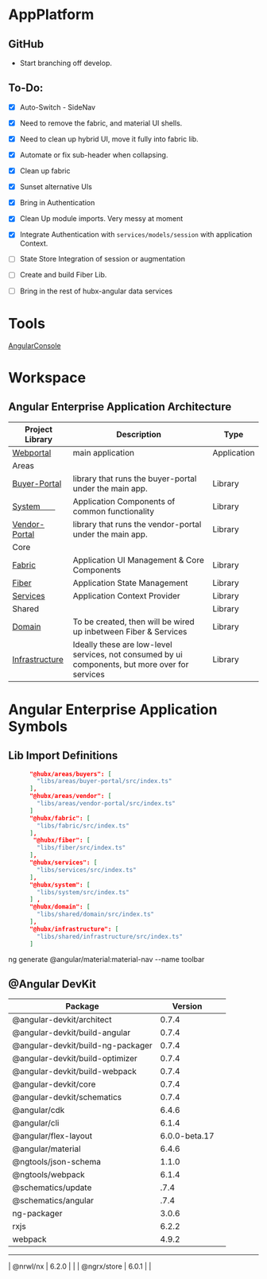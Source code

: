# AppPlatform


## GitHub

- Start branching off develop.

## To-Do:
- [x]  Auto-Switch - SideNav
- [X] Need to remove the fabric, and material UI shells.
- [x] Need to clean up hybrid UI, move it fully into fabric lib.
- [X] Automate or fix sub-header when collapsing.
- [X] Clean up fabric
- [X] Sunset alternative UIs
- [x] Bring in Authentication
- [X] Clean Up module imports. Very messy at moment
- [X] Integrate Authentication with `services/models/session` with application Context.
- [ ] State Store Integration of session or augmentation
- [ ] Create and build Fiber Lib.
- [ ] Bring in the rest of hubx-angular data services


# Tools
 [AngularConsole](https://angularconsole.com/)    


# Workspace                                              

## Angular Enterprise Application Architecture

|                                                   Project Library                                                   |                                           Description                                           |    Type     |
| ----------------------------------------------------------------------------------------------------------- | ----------------------------------------------------------------------------------------------- | ----------- |
| [Webportal](https://github.com/victorioferrario/hubx-platform/tree/master/apps/webportal)                   | main application                                                                                | Application |
| Areas                                                                                                       |                                                                                                 |             |
| [Buyer-Portal](https://github.com/victorioferrario/hubx-platform/tree/master/libs/areas/buyer-portal)  | library that runs the buyer-portal under the main app.                                          | Library     |
| [System &nbsp;&nbsp;&nbsp;&nbsp;&nbsp;&nbsp;](https://github.com/victorioferrario/hubx-platform/tree/master/libs/areas/system)                   | Application Components of common functionality                                                  | Library     |
| [Vendor-Portal](https://github.com/victorioferrario/hubx-platform/tree/master/libs/areas/vendor-portal) | library that runs the vendor-portal under the main app.                                         | Library     |
| Core                                                                                                        |                                                                                                 |             |
| [Fabric](https://github.com/victorioferrario/hubx-platform/tree/master/libs/core/fabric)                    | Application UI Management & Core Components                                                     | Library     |
| [Fiber](https://github.com/victorioferrario/hubx-platform/tree/master/libs/core/fiber)                      | Application State Management                                                                    | Library     |
| [Services](https://github.com/victorioferrario/hubx-platform/tree/master/libs/core/services)                | Application Context Provider                                                                    | Library     |
| Shared                                                                                                      |                                                                                                 | Library     |
| [Domain](https://github.com/victorioferrario/hubx-platform/tree/master/libs/shared/domain)                  | To be created, then will be wired up inbetween Fiber & Services                                 | Library     |
| [Infrastructure](https://github.com/victorioferrario/hubx-platform/tree/master/libs/shared/infrastructure)  | Ideally these are low-level services, not consumed by ui components, but more over for services | Library     |

# Angular Enterprise Application Symbols

## Lib Import Definitions
```json
      "@hubx/areas/buyers": [
        "libs/areas/buyer-portal/src/index.ts"
      ],
      "@hubx/areas/vendor": [
        "libs/areas/vendor-portal/src/index.ts"
      ]
      "@hubx/fabric": [
        "libs/fabric/src/index.ts"
      ],
       "@hubx/fiber": [
        "libs/fiber/src/index.ts"
      ],
      "@hubx/services": [
        "libs/services/src/index.ts"
      ],     
      "@hubx/system": [
        "libs/system/src/index.ts"
      ] ,        
      "@hubx/domain": [
        "libs/shared/domain/src/index.ts"
      ],
      "@hubx/infrastructure": [
        "libs/shared/infrastructure/src/index.ts"
      ] 
```

ng generate @angular/material:material-nav --name toolbar
## @Angular DevKit
|              Package              |    Version    |     |
| --------------------------------- | ------------- | --- |
| @angular-devkit/architect         | 0.7.4         |     |
| @angular-devkit/build-angular     | 0.7.4         |     |
| @angular-devkit/build-ng-packager | 0.7.4         |     |
| @angular-devkit/build-optimizer   | 0.7.4         |     |
| @angular-devkit/build-webpack     | 0.7.4         |     |
| @angular-devkit/core              | 0.7.4         |     |
| @angular-devkit/schematics        | 0.7.4         |     |
| @angular/cdk                      | 6.4.6         |     |
| @angular/cli                      | 6.1.4         |     |
| @angular/flex-layout              | 6.0.0-beta.17 |     |
| @angular/material                 | 6.4.6         |     |
| @ngtools/json-schema              | 1.1.0         |     |
| @ngtools/webpack                  | 6.1.4         |     |
| @schematics/update                | .7.4          |     |
| @schematics/angular               | .7.4          |     |
| ng-packager                       | 3.0.6         |     |
| rxjs                              | 6.2.2         |     |
| webpack                           | 4.9.2         |     |
-----------------------------------------------------------
| @nrwl/nx    | 6.2.0 | |
| @ngrx/store | 6.0.1 | |





